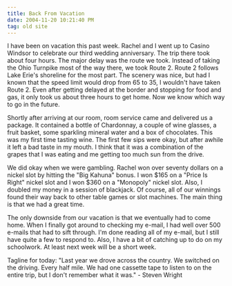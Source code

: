 ```yaml
---
title: Back From Vacation
date: 2004-11-20 10:21:40 PM
tag: old site
---
```


I have been on vacation this past week. Rachel and I went up to Casino Windsor to celebrate our third wedding anniversary. The trip there took about four hours. The major delay was the route we took. Instead of taking the Ohio Turnpike most of the way there, we took Route 2. Route 2 follows Lake Erie's shoreline for the most part. The scenery was nice, but had I known that the speed limit would drop from 65 to 35, I wouldn't have taken Route 2. Even after getting delayed at the border and stopping for food and gas, it only took us about three hours to get home. Now we know which way to go in the future.

Shortly after arriving at our room, room service came and delivered us a package. It contained a bottle of Chardonnay, a couple of wine glasses, a fruit basket, some sparkling mineral water and a box of chocolates. This was my first time tasting wine. The first few sips were okay, but after awhile it left a bad taste in my mouth. I think that it was a combination of the grapes that I was eating and me getting too much sun from the drive.

We did okay when we were gambling. Rachel won over seventy dollars on a nickel slot by hitting the "Big Kahuna" bonus. I won $165 on a "Price Is Right" nickel slot and I won $360 on a "Monopoly" nickel slot. Also, I doubled my money in a session of blackjack. Of course, all of our winnings found their way back to other table games or slot machines. The main thing is that we had a great time.

The only downside from our vacation is that we eventually had to come home. When I finally got around to checking my e-mail, I had well over 500 e-mails that had to sift through. I'm done reading all of my e-mail, but I still have quite a few to respond to. Also, I have a bit of catching up to do on my schoolwork. At least next week will be a short week.

Tagline for today: "Last year we drove across the country. We switched on the driving. Every half mile. We had one cassette tape to listen to on the entire trip, but I don't remember what it was." - Steven Wright
